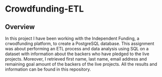 # Crowdfunding-ETL

## Overview

In this project I have been working with the Independent Funding, a crwodfunding platform, to create a PostgreSQL database. This assignment was about performing an ETL process and data analysis using SQL on a dataset with information about the backers who have pledged to the live projects. 
Moreover, I retrieved first name, last name, email address and remaining goal amount of the backers of the live projects.
All the results and information can be found in this repository. 
